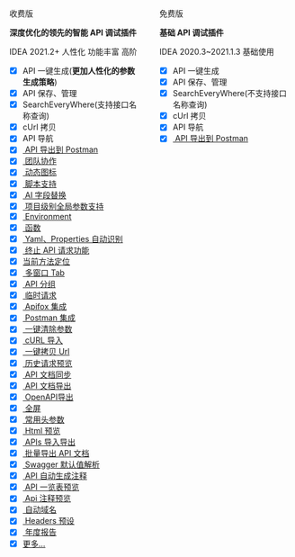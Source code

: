 <!-- markdownlint-disable MD033 MD041 -->

<div class="compare-wrapper" style="display:flex">

<div class="hint-container info" style="margin-right:15px;width:50%">

<div class="compare-title">
  <ColorIcon icon="restfulFastRequest" />收费版
</div>

**深度优化的领先的智能 API 调试插件**

<Badge vertical="baseline" color="#FC801D">IDEA 2021.2+</Badge>
<Badge vertical="baseline" color="#45b787">人性化</Badge>
<Badge vertical="baseline" color="#eea2a4">功能丰富</Badge>
<Badge vertical="baseline" color="#087CFA">高阶</Badge>

- [x] API 一键生成(**更加人性化的参数生成策略**)
- [x] API 保存、管理
- [x] SearchEveryWhere(支持接口名称查询)
- [x] cUrl 拷贝
- [x] API 导航
- [x] [<ColorIcon icon="postman" /> API 导出到 Postman](/guide/features/apiToPostman.md)
- [x] [<ColorIcon icon="restfulFastRequest" /> 团队协作](/guide/teamwork.md)
- [x] [<ColorIcon icon="restfulFastRequest" /> 动态图标](/guide/features/makeIconMove.md)
- [x] [<ColorIcon icon="scriptNew" /> 脚本支持](/guide/features/script.md)
- [x] [<ColorIcon icon="openai" /> AI 字段替换](/guide/features/ai.md)
- [x] [<ColorIcon icon="quanjucanshu" /> 项目级别全局参数支持](/guide/features/projectValueConfig.md)
- [x] [<ColorIcon icon="environment" /> Environment](/guide/features/environment.md)
- [x] [<ColorIcon icon="function" /> 函数](/guide/features/function.md)
- [x] [<ColorIcon icon="domainConfigNew" /> Yaml、Properties 自动识别](/guide/features/projectLevelDomainConfig.md)
- [x] [<ColorIcon icon="stop" /> 终止 API 请求功能](/guide/features/stopRequest.md)
- [x] [<ColorIcon icon="localScope" />当前方法定位](/guide/features/navigateCurrentMethod.md)
- [x] [<ColorIcon icon="storeData" /> 多窗口 Tab](/guide/features/navigateCurrentMethodJson.md)
- [x] [<ColorIcon icon="saveGroup" /> <ColorIcon icon="apiParamGroupNew" /> API 分组](/guide/features/apiGroup.md)
- [x] [<ColorIcon icon="saveTemp" /> 临时请求](/guide/features/tempRequest.md)
- [x] [<ColorIcon icon="apifox" /> Apifox 集成](/guide/features/apifox.md)
- [x] [<ColorIcon icon="postmanNew" /> Postman 集成](/guide/features/postmanSync.md)
- [x] [<ColorIcon icon="clearNew" /> 一键清除参数](/guide/features/clear.md)
- [x] [<ColorIcon icon="import" /> cURL 导入](/guide/features/clear.md)
- [x] [<ColorIcon icon="urlCopy" /> 一键拷贝 Url](/guide/features/copyUrl.md)
- [x] [<ColorIcon icon="historyNew" /> 历史请求预览](/guide/features/historyRequest.md)
- [x] [<ColorIcon icon="github" /><ColorIcon icon="gitee" /><ColorIcon icon="gitlab" /> API 文档同步](/guide/features/apiDocSync.md)
- [x] [<ColorIcon icon="markdown" /> API 文档导出](/guide/features/shareApiDoc.md)
- [x] [<ColorIcon icon="openApi" /> OpenAPI导出](/guide/features/openApi.md)
- [x] [<ColorIcon icon="fullScreen" /> 全屏](/guide/features/fullScreen.md)
- [x] [<ColorIcon icon="commonHeaderNew" /> 常用头参数](/guide/features/commonHeader.md)
- [x] [<ColorIcon icon="chrome" /> Html 预览](/guide/features/htmlPreview.md)
- [x] [<ColorIcon icon="export" /> APIs 导入导出](/guide/features/apiImportExport.md)
- [x] [<ColorIcon icon="markdown" /> 批量导出 API 文档](/guide/features/batchExportApiDoc.md)
- [x] [<ColorIcon icon="swagger" /> Swagger 默认值解析](/guide/features/swaggerDefaultValueParse.md)
- [x] [<ColorIcon icon="java" /> API 自动生成注释](/guide/features/autoDescription.md)
- [x] [<ColorIcon icon="restfulFastRequest" /> API 一览表预览](/guide/features/apiPreview.md)
- [x] [<ColorIcon icon="class" /> Api 注释预览](/guide/features/apiCommentPreview.md)
- [x] [<ColorIcon icon="restfulFastRequest" /> 自动域名](/guide/features/autoDomain.md)
- [x] [<ColorIcon icon="headersPreset" /> Headers 预设](/guide/features/headersPreset.md)
- [x] [<ColorIcon icon="analyseNew" /> 年度报告](/guide/features/annualReport.md)
- [x] [更多...](./guide/features/)

</div>

<div class="hint-container tip" style="margin-left:15px;width:50%">

<div class="compare-title">
  <ColorIcon icon="restfulFastRequest1" />免费版
</div>

**基础 API 调试插件**

<Badge vertical="baseline" color="#FC801D">IDEA 2020.3~2021.1.3</Badge>
<Badge vertical="baseline" color="#07C3F2">基础使用</Badge>

- [x] API 一键生成
- [x] API 保存、管理
- [x] SearchEveryWhere(不支持接口名称查询)
- [x] cUrl 拷贝
- [x] API 导航
- [x] [<ColorIcon icon="postman" /> API 导出到 Postman](/guide/features/apiToPostman.md)

</div>
</div>
